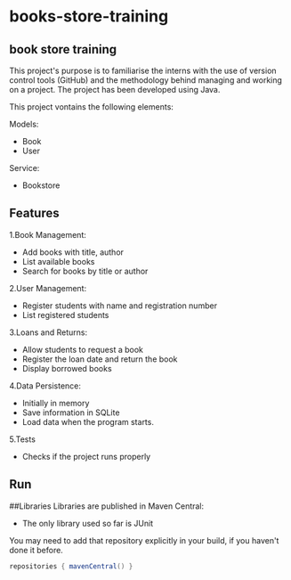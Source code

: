 # books-store-training

## book store training

This project's purpose is to familiarise the interns with the use of version control tools (GitHub) and the methodology behind managing and working on a project.
The project has been developed using Java.

This project vontains the following elements:

Models:
- Book
- User

Service:
- Bookstore

## Features

1.Book Management:

- Add books with title, author
- List available books
- Search for books by title or author

2.User Management:

- Register students with name and registration number
- List registered students

3.Loans and Returns:

- Allow students to request a book
- Register the loan date and return the book
- Display borrowed books

4.Data Persistence:

- Initially in memory
- Save information in SQLite
- Load data when the program starts.

5.Tests

- Checks if the project runs properly


## Run

##Libraries
Libraries are published in Maven Central:
- The only library used so far is JUnit

You may need to add that repository explicitly in your build, if you haven't done it before.

```groovy
repositories { mavenCentral() }
